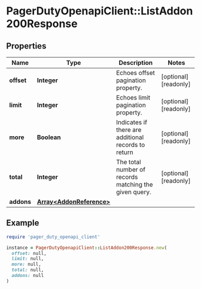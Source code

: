 # PagerDutyOpenapiClient::ListAddon200Response

## Properties

| Name | Type | Description | Notes |
| ---- | ---- | ----------- | ----- |
| **offset** | **Integer** | Echoes offset pagination property. | [optional][readonly] |
| **limit** | **Integer** | Echoes limit pagination property. | [optional][readonly] |
| **more** | **Boolean** | Indicates if there are additional records to return | [optional][readonly] |
| **total** | **Integer** | The total number of records matching the given query. | [optional][readonly] |
| **addons** | [**Array&lt;AddonReference&gt;**](AddonReference.md) |  |  |

## Example

```ruby
require 'pager_duty_openapi_client'

instance = PagerDutyOpenapiClient::ListAddon200Response.new(
  offset: null,
  limit: null,
  more: null,
  total: null,
  addons: null
)
```

